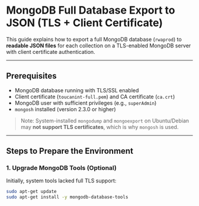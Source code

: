 # MongoDB Full Database Export to JSON (TLS + Client Certificate)

This guide explains how to export a full MongoDB database (`rwaprod`) to **readable JSON files** for each collection on a TLS-enabled MongoDB server with client certificate authentication.

---

## Prerequisites

- MongoDB database running with TLS/SSL enabled
- Client certificate (`toucanint-full.pem`) and CA certificate (`ca.crt`)
- MongoDB user with sufficient privileges (e.g., `superAdmin`)
- `mongosh` installed (version 2.3.0 or higher)

> Note: System-installed `mongodump` and `mongoexport` on Ubuntu/Debian may **not support TLS certificates**, which is why `mongosh` is used.

---

## Steps to Prepare the Environment

### 1. Upgrade MongoDB Tools (Optional)

Initially, system tools lacked full TLS support:

```bash
sudo apt-get update
sudo apt-get install -y mongodb-database-tools
